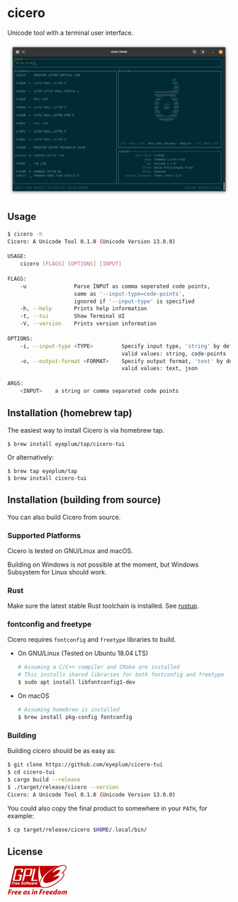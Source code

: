 # cicero

Unicode tool with a terminal user interface.

![Screenshot](images/screenshot.png)

## Usage

```sh
$ cicero -h
Cicero: A Unicode Tool 0.1.0 (Unicode Version 13.0.0)

USAGE:
    cicero [FLAGS] [OPTIONS] [INPUT]

FLAGS:
    -u               Parse INPUT as comma seperated code points,
                     same as '--input-type=code-points',
                     ignored if '--input-type' is specified
    -h, --help       Prints help information
    -t, --tui        Show Terminal UI
    -V, --version    Prints version information

OPTIONS:
    -i, --input-type <TYPE>         Specify input type, 'string' by default,
                                    valid values: string, code-points
    -o, --output-format <FORMAT>    Specify output format, 'text' by default,
                                    valid values: text, json

ARGS:
    <INPUT>    a string or comma separated code points
```

## Installation (homebrew tap)

The easiest way to install Cicero is via homebrew tap.

```
$ brew install eyeplum/tap/cicero-tui
```

Or alternatively:

```
$ brew tap eyeplum/tap
$ brew install cicero-tui
```

## Installation (building from source)

You can also build Cicero from source.

### Supported Platforms

Cicero is tested on GNU/Linux and macOS.

Building on Windows is not possible at the moment, but Windows Subsystem for Linux should work.

### Rust

Make sure the latest stable Rust toolchain is installed. See [rustup](https://rustup.rs/).

### fontconfig and freetype

Cicero requires `fontconfig` and `freetype` libraries to build.

- On GNU/Linux (Tested on Ubuntu 18.04 LTS)

  ```sh
  # Assuming a C/C++ compiler and CMake are installed
  # This installs shared libraries for both fontconfig and freetype
  $ sudo apt install libfontconfig1-dev
  ```

- On macOS

  ```sh
  # Assuming homebrew is installed
  $ brew install pkg-config fontconfig
  ```

### Building

Building cicero should be as easy as:

```sh
$ git clone https://github.com/eyeplum/cicero-tui
$ cd cicero-tui
$ cargo build --release
$ ./target/release/cicero --version
Cicero: A Unicode Tool 0.1.0 (Unicode Version 13.0.0)
```

You could also copy the final product to somewhere in your `PATH`, for example:

```sh
$ cp target/release/cicero $HOME/.local/bin/
```

## License

[![](images/gplv3.png)](https://www.gnu.org/licenses/gpl-3.0.html)
